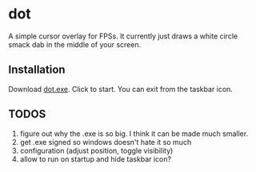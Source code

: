 # dot
A simple cursor overlay for FPSs. It currently just draws a white circle smack dab in the middle of your screen.

## Installation
Download [dot.exe](https://github.com/schtauffen/dot/releases/tag/v0.2.0). Click to start. You can exit from the taskbar icon.

## TODOS
1. figure out why the .exe is so big. I think it can be made much smaller.
1. get .exe signed so windows doesn't hate it so much
1. configuration (adjust position, toggle visibility)
1. allow to run on startup and hide taskbar icon?
